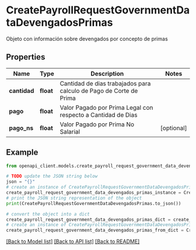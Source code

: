 # CreatePayrollRequestGovernmentDataDevengadosPrimas

Objeto con información sobre devengados por concepto de primas

## Properties

Name | Type | Description | Notes
------------ | ------------- | ------------- | -------------
**cantidad** | **float** | Cantidad de dias trabajados para calculo de Pago de Corte de Prima | 
**pago** | **float** | Valor Pagado por Prima Legal con respecto a Cantidad de Dias | 
**pago_ns** | **float** | Valor Pagado por Prima No Salarial | [optional] 

## Example

```python
from openapi_client.models.create_payroll_request_government_data_devengados_primas import CreatePayrollRequestGovernmentDataDevengadosPrimas

# TODO update the JSON string below
json = "{}"
# create an instance of CreatePayrollRequestGovernmentDataDevengadosPrimas from a JSON string
create_payroll_request_government_data_devengados_primas_instance = CreatePayrollRequestGovernmentDataDevengadosPrimas.from_json(json)
# print the JSON string representation of the object
print(CreatePayrollRequestGovernmentDataDevengadosPrimas.to_json())

# convert the object into a dict
create_payroll_request_government_data_devengados_primas_dict = create_payroll_request_government_data_devengados_primas_instance.to_dict()
# create an instance of CreatePayrollRequestGovernmentDataDevengadosPrimas from a dict
create_payroll_request_government_data_devengados_primas_from_dict = CreatePayrollRequestGovernmentDataDevengadosPrimas.from_dict(create_payroll_request_government_data_devengados_primas_dict)
```
[[Back to Model list]](../README.md#documentation-for-models) [[Back to API list]](../README.md#documentation-for-api-endpoints) [[Back to README]](../README.md)


